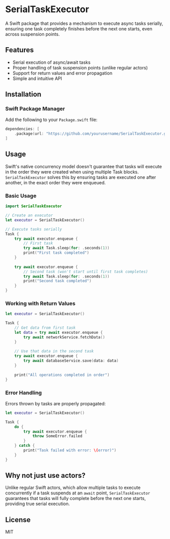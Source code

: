 # SerialTaskExecutor

A Swift package that provides a mechanism to execute async tasks serially, ensuring one task completely finishes before the next one starts, even across suspension points.

## Features

- Serial execution of async/await tasks
- Proper handling of task suspension points (unlike regular actors)
- Support for return values and error propagation
- Simple and intuitive API

## Installation

### Swift Package Manager

Add the following to your `Package.swift` file:

```swift
dependencies: [
    .package(url: "https://github.com/yourusername/SerialTaskExecutor.git", from: "1.0.0")
]
```

## Usage

Swift's native concurrency model doesn't guarantee that tasks will execute in the order they were created when using multiple Task blocks. `SerialTaskExecutor` solves this by ensuring tasks are executed one after another, in the exact order they were enqueued.

### Basic Usage

```swift
import SerialTaskExecutor

// Create an executor
let executor = SerialTaskExecutor()

// Execute tasks serially
Task {
    try await executor.enqueue {
        // First task
        try await Task.sleep(for: .seconds(1))
        print("First task completed")
    }
    
    try await executor.enqueue {
        // Second task (won't start until first task completes)
        try await Task.sleep(for: .seconds(1))
        print("Second task completed")
    }
}
```

### Working with Return Values

```swift
let executor = SerialTaskExecutor()

Task {
    // Get data from first task
    let data = try await executor.enqueue {
        try await networkService.fetchData()
    }
    
    // Use that data in the second task
    try await executor.enqueue {
        try await databaseService.save(data: data)
    }
    
    print("All operations completed in order")
}
```

### Error Handling

Errors thrown by tasks are properly propagated:

```swift
let executor = SerialTaskExecutor()

Task {
    do {
        try await executor.enqueue {
            throw SomeError.failed
        }
    } catch {
        print("Task failed with error: \(error)")
    }
}
```

## Why not just use actors?

Unlike regular Swift actors, which allow multiple tasks to execute concurrently if a task suspends at an `await` point, `SerialTaskExecutor` guarantees that tasks will fully complete before the next one starts, providing true serial execution.

## License

MIT 

